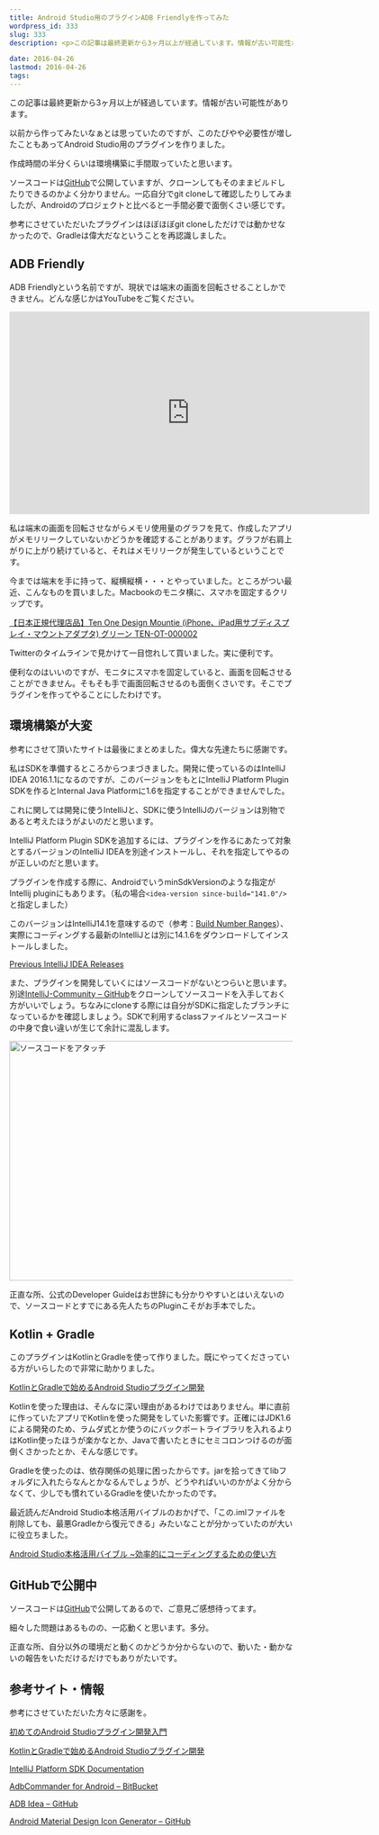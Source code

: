 ```yaml
---
title: Android Studio用のプラグインADB Friendlyを作ってみた
wordpress_id: 333
slug: 333
description: <p>この記事は最終更新から3ヶ月以上が経過しています。情報が古い可能性があります。以前から作ってみたいなぁとは思っていたのですが、このたびやや必要性が増したこともあってAndroid Studio用のプラグインを作りました。 [&hellip;]</p>

date: 2016-04-26
lastmod: 2016-04-26
tags: 
---
```


<div id="wppda_alert">この記事は最終更新から3ヶ月以上が経過しています。情報が古い可能性があります。</div><p>以前から作ってみたいなぁとは思っていたのですが、このたびやや必要性が増したこともあってAndroid Studio用のプラグインを作りました。</p>
<p>作成時間の半分くらいは環境構築に手間取っていたと思います。</p>
<p>ソースコードは<a href="https://github.com/gen0083/AdbFriendly">GitHub</a>で公開していますが、クローンしてもそのままビルドしたりできるのかよく分かりません。一応自分でgit cloneして確認したりしてみましたが、Androidのプロジェクトと比べると一手間必要で面倒くさい感じです。</p>
<p>参考にさせていただいたプラグインはほぼほぼgit cloneしただけでは動かせなかったので、Gradleは偉大だなということを再認識しました。</p>
<h2>ADB Friendly</h2>
<p>ADB Friendlyという名前ですが、現状では端末の画面を回転させることしかできません。どんな感じかはYouTubeをご覧ください。</p>
<p><iframe width="640" height="360" src="https://www.youtube.com/embed/GfFcLmkfbTc" frameborder="0" allowfullscreen></iframe></p>
<p>私は端末の画面を回転させながらメモリ使用量のグラフを見て、作成したアプリがメモリリークしていないかどうかを確認することがあります。グラフが右肩上がりに上がり続けていると、それはメモリリークが発生しているということです。</p>
<p>今までは端末を手に持って、縦横縦横・・・とやっていました。ところがつい最近、こんなものを買いました。Macbookのモニタ横に、スマホを固定するクリップです。</p>
<div data-role="amazonjs" data-asin="B00TOCBNLK" data-locale="JP" data-tmpl="" data-img-size="" class="asin_B00TOCBNLK_JP_ amazonjs_item"><div class="amazonjs_indicator"><span class="amazonjs_indicator_img"></span><a class="amazonjs_indicator_title" href="#">【日本正規代理店品】Ten One Design Mountie (iPhone、iPad用サブディスプレイ・マウントアダプタ) グリーン TEN-OT-000002</a><span class="amazonjs_indicator_footer"></span></div></div>
<p>Twitterのタイムラインで見かけて一目惚れして買いました。実に便利です。</p>
<p>便利なのはいいのですが、モニタにスマホを固定していると、画面を回転させることができません。そもそも手で画面回転させるのも面倒くさいです。そこでプラグインを作ってやることにしたわけです。</p>
<h2>環境構築が大変</h2>
<p>参考にさせて頂いたサイトは最後にまとめました。偉大な先達たちに感謝です。</p>
<p>私はSDKを準備するところからつまづきました。開発に使っているのはIntelliJ IDEA 2016.1.1になるのですが、このバージョンをもとにIntelliJ Platform Plugin SDKを作るとInternal Java Platformに1.6を指定することができませんでした。</p>
<p>これに関しては開発に使うIntelliJと、SDKに使うIntelliJのバージョンは別物であると考えたほうがよいのだと思います。</p>
<p>IntelliJ Platform Plugin SDKを追加するには、プラグインを作るにあたって対象とするバージョンのIntelliJ IDEAを別途インストールし、それを指定してやるのが正しいのだと思います。</p>
<p>プラグインを作成する際に、AndroidでいうminSdkVersionのような指定がIntellij pluginにもあります。（私の場合<code>&lt;idea-version since-build="141.0"/&gt;</code>と指定しました）</p>
<p>このバージョンはIntelliJ14.1を意味するので（参考：<a href="http://www.jetbrains.org/intellij/sdk/docs/basics/getting_started/build_number_ranges.html">Build Number Ranges</a>）、実際にコーディングする最新のIntelliJとは別に14.1.6をダウンロードしてインストールしました。</p>
<p><a href="https://confluence.jetbrains.com/display/IntelliJIDEA/Previous+IntelliJ+IDEA+Releases">Previous IntelliJ IDEA Releases</a></p>
<p>また、プラグインを開発していくにはソースコードがないとつらいと思います。別途<a href="https://github.com/JetBrains/intellij-community/tree/141">IntelliJ-Community &#8211; GitHub</a>をクローンしてソースコードを入手しておく方がいいでしょう。ちなみにcloneする際には自分がSDKに指定したブランチになっているかを確認しましょう。SDKで利用するclassファイルとソースコードの中身で食い違いが生じて余計に混乱します。</p>
<p><img src="https://android.gcreate.jp/wp-content/uploads/2016/04/61ca7106959070c1282000cfc3d02d18.jpg" alt="ソースコードをアタッチ" title="ソースコードをアタッチ.jpg" border="0" width="600" height="426" /></p>
<p>正直な所、公式のDeveloper Guideはお世辞にも分かりやすいとはいえないので、ソースコードとすでにある先人たちのPluginこそがお手本でした。</p>
<h2>Kotlin + Gradle</h2>
<p>このプラグインはKotlinとGradleを使って作りました。既にやってくださっている方がいらしたので非常に助かりました。</p>
<p><a href="http://qiita.com/droibit/items/a211134d39f57a891479#_reference-abda8687478bf8c278ec">KotlinとGradleで始めるAndroid Studioプラグイン開発</a></p>
<p>Kotlinを使った理由は、そんなに深い理由があるわけではありません。単に直前に作っていたアプリでKotlinを使った開発をしていた影響です。正確にはJDK1.6による開発のため、ラムダ式とか使うのにバックポートライブラリを入れるよりはKotlin使ったほうが楽かなとか、Javaで書いたときにセミコロンつけるのが面倒くさかったとか、そんな感じです。</p>
<p>Gradleを使ったのは、依存関係の処理に困ったからです。jarを拾ってきてlibフォルダに入れたらなんとかなるんでしょうが、どうやればいいのかがよく分からなくて、少しでも慣れているGradleを使いたかったのです。</p>
<p>最近読んだAndroid Studio本格活用バイブルのおかげで、「この.imlファイルを削除しても、最悪Gradleから復元できる」みたいなことが分かっていたのが大いに役立ちました。</p>
<div data-role="amazonjs" data-asin="4774178705" data-locale="JP" data-tmpl="" data-img-size="" class="asin_4774178705_JP_ amazonjs_item"><div class="amazonjs_indicator"><span class="amazonjs_indicator_img"></span><a class="amazonjs_indicator_title" href="#">Android Studio本格活用バイブル ~効率的にコーディングするための使い方</a><span class="amazonjs_indicator_footer"></span></div></div>
<h2>GitHubで公開中</h2>
<p>ソースコードは<a href="https://github.com/gen0083/AdbFriendly">GitHub</a>で公開してあるので、ご意見ご感想待ってます。</p>
<p>細々した問題はあるものの、一応動くと思います。多分。</p>
<p>正直な所、自分以外の環境だと動くのかどうか分からないので、動いた・動かないの報告をいただけるだけでもありがたいです。</p>
<h2>参考サイト・情報</h2>
<p>参考にさせていただいた方々に感謝を。</p>
<p><a href="http://qiita.com/konifar/items/c6e23921ffec475907fc">初めてのAndroid Studioプラグイン開発入門</a></p>
<p><a href="http://qiita.com/droibit/items/a211134d39f57a891479#_reference-abda8687478bf8c278ec">KotlinとGradleで始めるAndroid Studioプラグイン開発</a></p>
<p><a href="http://www.jetbrains.org/intellij/sdk/docs/index.html">IntelliJ Platform SDK Documentation</a></p>
<p><a href="https://bitbucket.org/speedy2222/adbremote-idea-plugin">AdbCommander for Android &#8211; BitBucket</a></p>
<p><a href="https://github.com/pbreault/adb-idea">ADB Idea &#8211; GitHub</a></p>
<p><a href="https://github.com/konifar/android-material-design-icon-generator-plugin">Android Material Design Icon Generator &#8211; GitHub</a></p>

  